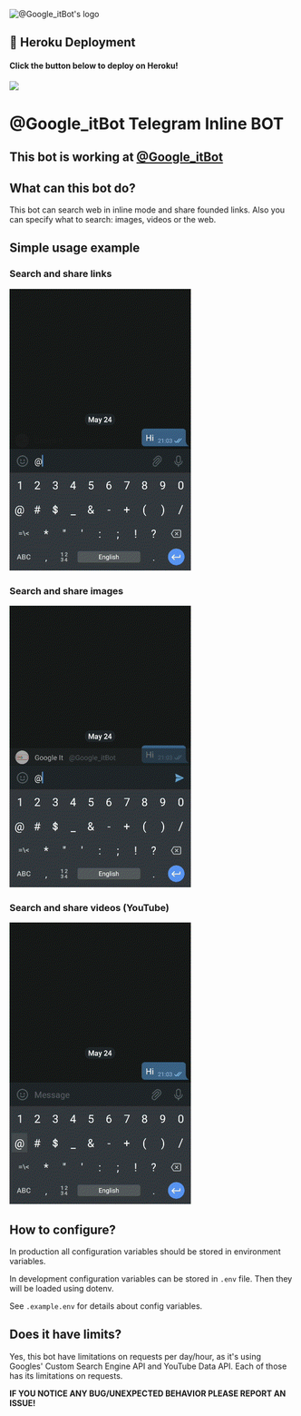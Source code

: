 ![@Google_itBot's logo](https://raw.githubusercontent.com/Edgar-P-yan/google-it-telegram-bot/master/docs/assets/hero-logo.png "@Google_itBot's logo")

## 🚀 Heroku Deployment

<h4>Click the button below to deploy on Heroku!</h4>    
<a href="https://heroku.com/deploy/"><img src="https://img.shields.io/badge/Deploy%20To%20Heroku-blueviolet?style=for-the-badge&logo=heroku" width="200""/></a>

# @Google_itBot Telegram Inline BOT

## **This bot is working at [@Google_itBot](https://tele.click/Google_itBot)**

## What can this bot do?

This bot can search web in inline mode and share founded links. Also you can specify what to search: images, videos or the web.

## Simple usage example

### **Search and share links**

![alt text](./docs/assets/web_search_preview.gif 'Web search with @Google_itBot GIF')

### **Search and share images**

![alt text](./docs/assets/images_search_preview.gif 'Images search with @Google_itBot GIF')

### **Search and share videos (YouTube)**

![alt text](./docs/assets/videos_search_preview.gif 'Videos search with @Google_itBot GIF')

## How to configure?

In production all configuration variables should be stored in environment variables.

In development configuration variables can be stored in `.env` file. Then they will be loaded using dotenv.

See `.example.env` for details about config variables.

## Does it have limits?

Yes, this bot have limitations on requests per day/hour, as it's using Googles' Custom Search Engine API and YouTube Data API. Each of those has its limitations on requests.

**IF YOU NOTICE ANY BUG/UNEXPECTED BEHAVIOR PLEASE REPORT AN ISSUE!**
